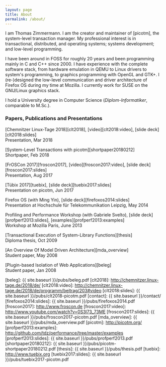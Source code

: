 ```yaml
---
layout: page
title: About
permalink: /about/
---
```


I am Thomas Zimmermann. I am the creator and maintainer of [picotm], the
system-level transaction manager. My professional interest is in
transactional, distributed, and operating systems; systems development;
and low-level programming.

I have been around in FOSS for roughly 20 years and been programming mainly in
C and C++ since 2000. I have experience with the complete software stack, from
hardware emulation in QEMU to Linux drivers to system's programming, to
graphics programming with OpenGL and GTK+. I (re-)designed the low-level
communication and driver architecture of Firefox OS during my time at Mozilla.
I currently work for SUSE on the GNU/Linux graphics stack.

I hold a University degree in Computer Science (_Diplom-Informatiker_,
comparable to M.Sc.).

### Papers, Publications and Presentations

[Chemnitzer Linux-Tage 2018][clt2018], [video][clt2018:video], [slide deck][clt2018:slides]
<br>
Presentation, Mar 2018

[System-Level Transactions with picotm][shortpaper20180212]
<br>
Shortpaper, Feb 2018

[FrOSCon 2017][froscon2017], [video][froscon2017:video], [slide deck][froscon2017:slides]
<br>
Presentation, Aug 2017

[T&uuml;bix 2017][tuebix], [slide deck][tuebix2017:slides]
<br>
Presentation on picotm, Jun 2017

Firefox OS (with Ming Yin), [slide deck][firefoxos2014:slides]
<br>
Presentation at Hochschule f&uuml;r Telekommunikation Leipzig, May 2014

Profiling and Performance Workshop (with Gabriele Svelto), [slide deck][profperf2013:slides], [examples][profperf2013:examples]
<br>
Workshop at Mozilla Paris, June 2013

[Transactional Execution of System-Library Functions][thesis]
<br>
Diploma thesis, Oct 2009

[An Overview Of Model Driven Architecture][mda_overview]
<br>
Student paper, May 2008

[Plugin-based Isolation of Web Applications][beleg]
<br>
Student paper, Jan 2008

[beleg]:                    {{ site.baseurl }}/pubs/beleg.pdf
[clt2018]:                  http://chemnitzer.linux-tage.de/2018/de/
[clt2018:video]:            http://chemnitzer.linux-tage.de/2018/de/programm/beitrag/203#video
[clt2018:slides]:           {{ site.baseurl }}/pubs/clt2018-picotm.pdf
[contact]:                  {{ site.baseurl }}/contact/
[firefoxos2014:slides]:     {{ site.baseurl }}/pubs/firefoxos2014.pdf
[froscon2017]:              http://www.froscon.de
[froscon2017:video]:        http://www.youtube.com/watch?v=0S3l73_73ME
[froscon2017:slides]:       {{ site.baseurl }}/pubs/froscon2017-picotm.pdf
[mda_overview]:             {{ site.baseurl }}/pubs/mda_overview.pdf
[picotm]:                   http://picotm.org/
[profperf2013:examples]:    http://github.com/tdz/performance/tree/master/examples
[profperf2013:slides]:      {{ site.baseurl }}/pubs/profperf2013.pdf
[shortpaper20180212]:       {{ site.baseurl }}/pubs/picotm-shortpaper20180212.pdf
[thesis]:                   {{ site.baseurl }}/pubs/thesis.pdf
[tuebix]:                   http://www.tuebix.org
[tuebix2017:slides]:        {{ site.baseurl }}/pubs/tuebix2017-picotm.pdf
